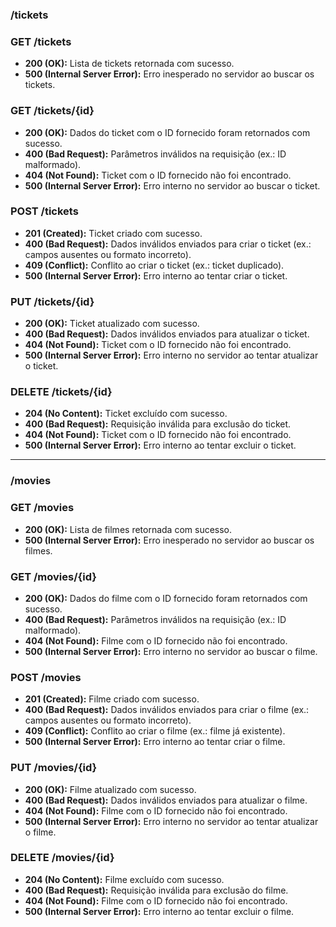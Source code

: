 ### **/tickets**

### **GET /tickets**

- **200 (OK):** Lista de tickets retornada com sucesso.
- **500 (Internal Server Error):** Erro inesperado no servidor ao buscar os tickets.

### **GET /tickets/{id}**

- **200 (OK):** Dados do ticket com o ID fornecido foram retornados com sucesso.
- **400 (Bad Request):** Parâmetros inválidos na requisição (ex.: ID malformado).
- **404 (Not Found):** Ticket com o ID fornecido não foi encontrado.
- **500 (Internal Server Error):** Erro interno no servidor ao buscar o ticket.

### **POST /tickets**

- **201 (Created):** Ticket criado com sucesso.
- **400 (Bad Request):** Dados inválidos enviados para criar o ticket (ex.: campos ausentes ou formato incorreto).
- **409 (Conflict):** Conflito ao criar o ticket (ex.: ticket duplicado).
- **500 (Internal Server Error):** Erro interno ao tentar criar o ticket.

### **PUT /tickets/{id}**

- **200 (OK):** Ticket atualizado com sucesso.
- **400 (Bad Request):** Dados inválidos enviados para atualizar o ticket.
- **404 (Not Found):** Ticket com o ID fornecido não foi encontrado.
- **500 (Internal Server Error):** Erro interno no servidor ao tentar atualizar o ticket.

### **DELETE /tickets/{id}**

- **204 (No Content):** Ticket excluído com sucesso.
- **400 (Bad Request):** Requisição inválida para exclusão do ticket.
- **404 (Not Found):** Ticket com o ID fornecido não foi encontrado.
- **500 (Internal Server Error):** Erro interno ao tentar excluir o ticket.

---

### **/movies**

### **GET /movies**

- **200 (OK):** Lista de filmes retornada com sucesso.
- **500 (Internal Server Error):** Erro inesperado no servidor ao buscar os filmes.

### **GET /movies/{id}**

- **200 (OK):** Dados do filme com o ID fornecido foram retornados com sucesso.
- **400 (Bad Request):** Parâmetros inválidos na requisição (ex.: ID malformado).
- **404 (Not Found):** Filme com o ID fornecido não foi encontrado.
- **500 (Internal Server Error):** Erro interno no servidor ao buscar o filme.

### **POST /movies**

- **201 (Created):** Filme criado com sucesso.
- **400 (Bad Request):** Dados inválidos enviados para criar o filme (ex.: campos ausentes ou formato incorreto).
- **409 (Conflict):** Conflito ao criar o filme (ex.: filme já existente).
- **500 (Internal Server Error):** Erro interno ao tentar criar o filme.

### **PUT /movies/{id}**

- **200 (OK):** Filme atualizado com sucesso.
- **400 (Bad Request):** Dados inválidos enviados para atualizar o filme.
- **404 (Not Found):** Filme com o ID fornecido não foi encontrado.
- **500 (Internal Server Error):** Erro interno no servidor ao tentar atualizar o filme.

### **DELETE /movies/{id}**

- **204 (No Content):** Filme excluído com sucesso.
- **400 (Bad Request):** Requisição inválida para exclusão do filme.
- **404 (Not Found):** Filme com o ID fornecido não foi encontrado.
- **500 (Internal Server Error):** Erro interno ao tentar excluir o filme.